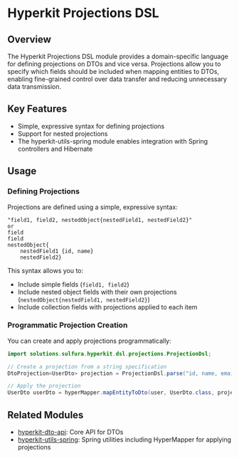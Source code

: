 # Hyperkit Projections DSL

## Overview
The Hyperkit Projections DSL module provides a domain-specific language for defining projections on DTOs and vice versa. Projections allow you to specify which fields should be included when mapping entities to DTOs, enabling fine-grained control over data transfer and reducing unnecessary data transmission.

## Key Features
- Simple, expressive syntax for defining projections
- Support for nested projections
- The hyperkit-utils-spring module enables integration with Spring controllers and Hibernate

## Usage

### Defining Projections

Projections are defined using a simple, expressive syntax:

```
"field1, field2, nestedObject{nestedField1, nestedField2}"
or
field
field
nestedObject{
    nestedField1 {id, name}
    nestedField2}
```

This syntax allows you to:
- Include simple fields (`field1, field2`)
- Include nested object fields with their own projections (`nestedObject{nestedField1, nestedField2}`)
- Include collection fields with projections applied to each item


### Programmatic Projection Creation

You can create and apply projections programmatically:

```java
import solutions.sulfura.hyperkit.dsl.projections.ProjectionDsl;

// Create a projection from a string specification
DtoProjection<UserDto> projection = ProjectionDsl.parse("id, name, email, roles{id, name}", UserDto.class);

// Apply the projection
UserDto userDto = hyperMapper.mapEntityToDto(user, UserDto.class, projection);
```

## Related Modules
- [hyperkit-dto-api](../hyperkit-dto-api/README.md): Core API for DTOs
- [hyperkit-utils-spring](../hyperkit-utils-spring/README.md): Spring utilities including HyperMapper for applying projections